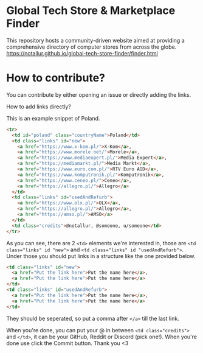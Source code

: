 # Global Tech Store & Marketplace Finder

This repository hosts a community-driven website aimed at providing a comprehensive directory of computer stores from across the globe.
https://notallur.github.io/global-tech-store-finder/finder.html

# How to contribute?

You can contribute by either opening an issue or directly adding the links.

How to add links directly?

This is an example snippet of Poland.

```html
<tr>
  <td id="poland" class="countryName">Poland</td>
  <td class="links" id="new">
    <a href="https://www.x-kom.pl/">X-Kom</a>,
    <a href="https://www.morele.net/">Morele</a>,
    <a href="https://www.mediaexpert.pl/">Media Expert</a>,
    <a href="https://mediamarkt.pl/">Media Markt</a>,
    <a href="https://www.euro.com.pl/">RTV Euro AGD</a>,
    <a href="https://www.komputronik.pl/">Komputronik</a>,
    <a href="https://www.ceneo.pl/">Ceneo</a>,
    <a href="https://allegro.pl/">Allegro</a>
  </td>
  <td class="links" id="usedAndRefurb">
    <a href="https://www.olx.pl/">OLX</a>,
    <a href="https://allegro.pl/">Allegro</a>,
    <a href="https://amso.pl/">AMSO</a>
  </td>
  <td class="credits">@notallur, @someone, u/someone</td>
</tr>
```

As you can see, there are 2 `<td>` elements we're interested in, those are `<td class="links" id "new">` and `<td class="links" id "usedAndRefurb">`.
Under those you should put links in a structure like the one provided below.

```html
<td class="links" id="new">
  <a href="Put the link here">Put the name here</a>,
  <a href="Put the link here">Put the name here</a>
</td>
<td class="links" id="usedAndRefurb">
  <a href="Put the link here">Put the name here</a>,
  <a href="Put the link here">Put the name here</a>
</td>
```

They should be seperated, so put a comma after `</a>` till the last link.

When you're done, you can put your @ in between `<td class="credits">` and `</td>`, it can be your GitHub, Reddit or Discord (pick one!). When you're done use click the Commit button. Thank you <3
